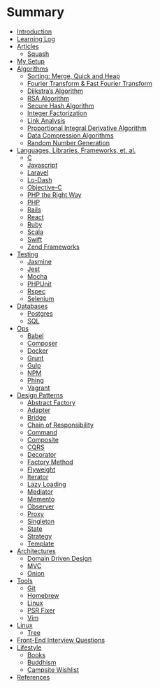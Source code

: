 # Summary

* [Introduction](README.md)
* [Learning Log](learning_log.md)
* [Articles](articles/README.md)
    * [Squash](articles/squash.md)
* [My Setup](setup/README.md)
* [Algorithms](algorithms/README.md)
    * [Sorting: Merge, Quick and Heap]()
    * [Fourier Transform & Fast Fourier Transform]()
    * [Dijkstra’s Algorithm]()
    * [RSA Algorithm]()
    * [Secure Hash Algorithm]()
    * [Integer Factorization]()
    * [Link Analysis]()
    * [Proportional Integral Derivative Algorithm]()
    * [Data Compression Algorithms]()
    * [Random Number Generation]()
* [Languages, Libraries, Frameworks, et. al.](languages/README.md)
    * [C](languages/c.md)
    * [Javascript](languages/javascript.md)
    * [Laravel](languages/laravel.md)
    * [Lo-Dash](languages/lo-dash.md)
    * [Objective-C](languages/objective-c.md)
    * [PHP the Right Way](languages/php-the-right-way.md)
    * [PHP](languages/php.md)
    * [Rails](languages/rails.md)
    * [React](languages/react.md)
    * [Ruby](languages/ruby.md)
    * [Scala](languages/scala.md)
    * [Swift](languages/swift.md)
    * [Zend Frameworks](languages/zend.md)
* [Testing](testing/README.md)
    * [Jasmine](testing/jasmine.md)
    * [Jest](testing/jest.md)
    * [Mocha](testing/mocha.md)
    * [PHPUnit](testing/phpunit.md)
    * [Rspec](testing/rspec.md)
    * [Selenium](testing/selenium.md)
* [Databases](databases/README.md)
    * [Postgres](databases/postgres.md)
    * [SQL](databases/sql.md)
* [Ops](ops/README.md)
    * [Babel](ops/babel.md)
    * [Composer](ops/composer.md)
    * [Docker](ops/docker.md)
    * [Grunt](ops/grunt.md)
    * [Gulp](ops/gulp.md)
    * [NPM](ops/npm.md)
    * [Phing](ops/phing.md)
    * [Vagrant](ops/vagrant.md)
* [Design Patterns](design_patterns/README.md)
    * [Abstract Factory](design_patterns/abstract_factory.md)
    * [Adapter](design_patterns/adapter.md)
    * [Bridge](design_patterns/bridge.md)
    * [Chain of Responsibility](design_patterns/chain_of_responsibility.md)
    * [Command](design_patterns/command.md)
    * [Composite](design_patterns/composite.md)
    * [CQRS](design_patterns/cqrs.md)
    * [Decorator](design_patterns/decorator.md)
    * [Factory Method](design_patterns/factory_method.md)
    * [Flyweight](design_patterns/flyweight.md)
    * [Iterator](design_patterns/iterator.md)
    * [Lazy Loading](design_patterns/lazy_loading.md)
    * [Mediator](design_patterns/mediator.md)
    * [Memento](design_patterns/memento.md)
    * [Observer](design_patterns/observer.md)
    * [Proxy](design_patterns/proxy.md)
    * [Singleton](design_patterns/singleton.md)
    * [State](design_patterns/state.md)
    * [Strategy](design_patterns/strategy.md)
    * [Template](design_patterns/template.md)
* [Architectures](README.md)
    * [Domain Driven Design](architectures/ddd.md)
    * [MVC](architectures/mvc.md)
    * [Onion](architectures/onion.md)
* [Tools](tools/README.md)
    * [Git](tools/git.md)
    * [Homebrew](tools/homebrew.md)
    * [Linux](tools/linux.md)
    * [PSR Fixer](tools/psr-fixer.md)
    * [Vim](tools/vim.md)
* [Linux](linux/README.md)
    * [Tree](linux/tree.md)
* [Front-End Interview Questions](front-end_interview_questions.md)
* [Lifestyle](lifestyle/README.md)
    * [Books](lifestyle/books.md)
    * [Buddhism](lifestyle/buddhism.md)
    * [Campsite Wishlist](lifestyle/campsite_wishlist.md)
* [References](references.md)
